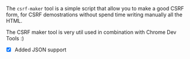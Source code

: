 The `csrf-maker` tool is a simple script that allow you to make a good CSRF form,
for CSRF demostrations without spend time writing manually all the HTML.

The CSRF maker tool is very util used in combination with Chrome Dev Tools :)

- [x] Added JSON support
